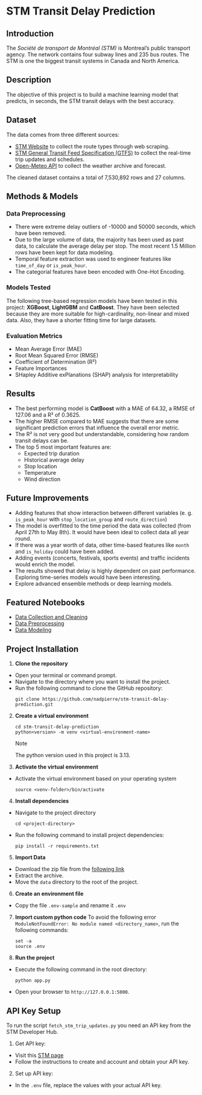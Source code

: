 # STM Transit Delay Prediction

## Introduction

The _Société de transport de Montréal (STM)_ is Montreal’s public transport agency. The network contains four subway lines and 235 bus routes. The STM is one the biggest transit systems in Canada and North America.

## Description

The objective of this project is to build a machine learning model that predicts, in seconds, the STM transit delays with the best accuracy.

## Dataset

The data comes from three different sources:

- [STM Website](https://www.stm.info/en/info/networks/bus) to collect the route types through web scraping.
- [STM General Transit Feed Specification (GTFS)](https://www.stm.info/en/about/developers) to collect the real-time trip updates and schedules.
- [Open-Meteo API](https://open-meteo.com/en/docs) to collect the weather archive and forecast.

The cleaned dataset contains a total of 7,530,892 rows and 27 columns.

## Methods & Models

### Data Preprocessing

- There were extreme delay outliers of -10000 and 50000 seconds, which have been removed.
- Due to the large volume of data, the majority has been used as past data, to calculate the average delay per stop. The most recent 1.5 Million rows have been kept for data modeling.
- Temporal feature extraction was used to engineer features like `time_of_day` or `is_peak_hour`.
- The categorial features have been encoded with One-Hot Encoding.

### Models Tested

The following tree-based regression models have been tested in this project: **XGBoost**, **LightGBM** and **CatBoost**. They have been selected because they are more suitable for high-cardinality, non-linear and mixed data. Also, they have a shorter fitting time for large datasets.

### Evaluation Metrics

- Mean Average Error (MAE)
- Root Mean Squared Error (RMSE)
- Coefficient of Determination (R²)
- Feature Importances
- SHapley Additive exPlanations (SHAP) analysis for interpretability

## Results

- The best performing model is **CatBoost** with a MAE of 64.32, a RMSE of 127.06 and a R² of 0.3625.
- The higher RMSE compared to MAE suggests that there are some significant prediction errors that influence the overall error metric.
- The R² is not very good but understandable, considering how random transit delays can be.
- The top 5 most important features are:
  - Expected trip duration
  - Historical average delay
  - Stop location
  - Temperature
  - Wind direction

## Future Improvements

- Adding features that show interaction between different variables (e. g. `is_peak_hour` with `stop_location_group` and `route_direction`)
- The model is overfitted to the time period the data was collected (from April 27th to May 8th). It would have been ideal to collect data all year round.
- If there was a year worth of data, other time-based features like `month` and `is_holiday` could have been added.
- Adding events (concerts, festivals, sports events) and traffic incidents would enrich the model.
- The results showed that delay is highly dependent on past performance. Exploring time-series models would have been interesting.
- Explore advanced ensemble methods or deep learning models.

## Featured Notebooks

- [Data Collection and Cleaning](./notebooks/data_cleaning.ipynb)
- [Data Preprocessing](./notebooks/data_preprocessing.ipynb)
- [Data Modeling](./notebooks/data_modeling.ipynb)

## Project Installation

1. **Clone the repository**

- Open your terminal or command prompt.
- Navigate to the directory where you want to install the project.
- Run the following command to clone the GitHub repository:
  ```
  git clone https://github.com/nadpierre/stm-transit-delay-prediction.git
  ```

2. **Create a virtual environment**

   ```
   cd stm-transit-delay-prediction
   python<version> -m venv <virtual-environment-name>
   ```

   > [!NOTE]
   > The python version used in this project is 3.13.

3. **Activate the virtual environment**

- Activate the virtual environment based on your operating system
  ```
  source <venv-folder>/bin/activate
  ```

4. **Install dependencies**

- Navigate to the project directory
  ```
  cd <project-directory>
  ```
- Run the following command to install project dependencies:
  ```
  pip install -r requirements.txt
  ```

5. **Import Data**

- Download the zip file from the [following link](https://drive.google.com/file/d/1eXAkEukoViIvppB9rGH-laS75mtNNgbr/view?usp=sharing)
- Extract the archive.
- Move the `data` directory to the root of the project.

6. **Create an environment file**

- Copy the file `.env-sample` and rename it `.env`

7. **Import custom python code**
   To avoid the following error `ModuleNotFoundError: No module named <directory_name>`, run the following commands:

   ```
   set -a
   source .env
   ```

8. **Run the project**

- Execute the following command in the root directory:
  ```
  python app.py
  ```
- Open your browser to `http://127.0.0.1:5000`.

## API Key Setup

To run the script `fetch_stm_trip_updates.py` you need an API key from the STM Developer Hub.

1. Get API key:

- Visit this [STM page](https://www.stm.info/en/about/developers/faq-new-api-hub)
- Follow the instructions to create and account and obtain your API key.

2. Set up API key:

- In the `.env` file, replace the values with your actual API key.
